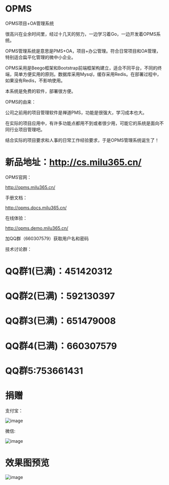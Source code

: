 # OPMS
OPMS项目+OA管理系统

很高兴在业余时间里，经过十几天的努力，一边学习着Go，一边开发着OPMS系统。

OPMS管理系统是意思是PMS+OA，项目+办公管理。符合日常项目和OA管理，特别适合扁平化管理的微中小企业。

OPMS采用是Beego框架和Bootstrap前端框架构建立，适合不同平台，不同的终端，简单方便实用的原则。数据库采用Mysql，缓存采用Redis。在部署过程中，如果没有Redis，不影响使用。

本系统是免费的软件，部署很方便。

OPMS的由来：

公司之前用的项目管理软件是禅道PMS，功能是很强大，学习成本也大。

在实际的项目应用中，有许多功能点都用不到或者很少用，可能它的系统是面向不同行业项目管理吧。

结合实际的项目要求和人事的日常工作经验要求，于是OPMS管理系统诞生了！

# 新品地址：http://cs.milu365.cn/

OPMS官网：

http://opms.milu365.cn/

手册文档：

http://opms.docs.milu365.cn/

在线体验：

http://opms.demo.milu365.cn/

加QQ群（660307579）获取用户名和密码

技术讨论群：

# QQ群1(已满)：451420312 
# QQ群2(已满)：592130397 
# QQ群3(已满)：651479008
# QQ群4(已满)：660307579
# QQ群5:753661431

# 捐赠
支付宝：

![image](http://opms.milu365.cn/img/qrcode_alipay.png)

微信:

![image](http://opms.milu365.cn/img/qrcode_wechat.png)

# 效果图预览

![image](http://opms.milu365.cn/img/opms-view.png)
